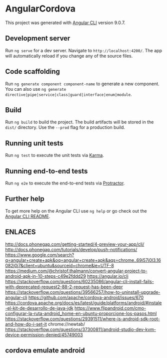 # AngularCordova

This project was generated with [Angular CLI](https://github.com/angular/angular-cli) version 9.0.7.

## Development server

Run `ng serve` for a dev server. Navigate to `http://localhost:4200/`. The app will automatically reload if you change any of the source files.

## Code scaffolding

Run `ng generate component component-name` to generate a new component. You can also use `ng generate directive|pipe|service|class|guard|interface|enum|module`.

## Build

Run `ng build` to build the project. The build artifacts will be stored in the `dist/` directory. Use the `--prod` flag for a production build.

## Running unit tests

Run `ng test` to execute the unit tests via [Karma](https://karma-runner.github.io).

## Running end-to-end tests

Run `ng e2e` to execute the end-to-end tests via [Protractor](http://www.protractortest.org/).

## Further help

To get more help on the Angular CLI use `ng help` or go check out the [Angular CLI README](https://github.com/angular/angular-cli/blob/master/README.md).


## ENLACES

http://docs.phonegap.com/getting-started/4-preview-your-app/cli/
http://docs.phonegap.com/tutorials/develop/push-notifications/
https://www.google.com/search?q=angular+create+apk&oq=angular+create+apk&aqs=chrome..69i57j0l3.16082j0j7&client=ubuntu&sourceid=chrome&ie=UTF-8
https://medium.com/@christof.thalmann/convert-angular-project-to-android-apk-in-10-steps-c49e2fddd29
https://angular.io/cli
https://stackoverflow.com/questions/60235086/angular-cli-install-fails-with-deprecated-request2-88-2-request-has-been-depr
https://stackoverflow.com/questions/39566257/how-to-uninstall-upgrade-angular-cli
https://github.com/apache/cordova-android/issues/670
https://cordova.apache.org/docs/es/latest/guide/platforms/android/#instale-el-kit-de-desarrollo-de-java-jdk
https://www.flipandroid.com/cmo-configurar-la-ruta-android_home-en-ubuntu-proporcione-los-pasos.html
https://stackoverflow.com/questions/29391511/where-is-android-sdk-root-and-how-do-i-set-it
chrome://newtab/
https://stackoverflow.com/questions/37300811/android-studio-dev-kvm-device-permission-denied/45749003

## cordova emulate android